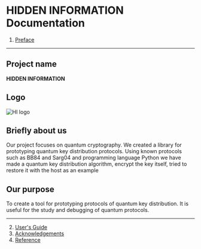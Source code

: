 # HIDDEN INFORMATION Documentation

1. [Preface](preface.md)
***

## Project name
**HIDDEN INFORMATION**

## Logo
![HI logo](https://github.com/AnastasiaKhrabraya/HI/blob/master/img/coding-hidden-inf.jpg "HI logo")

## Briefly about us
Our project focuses on quantum cryptography. We created a library for  prototyping quantum key distribution protocols. Using known protocols such as BB84 and Sarg04 and programming language Python we have made a quantum key distribution algorithm, encrypt the key itself, tried to restore it with the host as an example

## Our purpose
To create a tool for prototyping protocols of quantum key distribution. It is useful for the study and debugging of quantum protocols.

***

2. [User's Guide](guide.md)
3. [Acknowledgements](thanks.md)
4. [Reference](ref.md)

